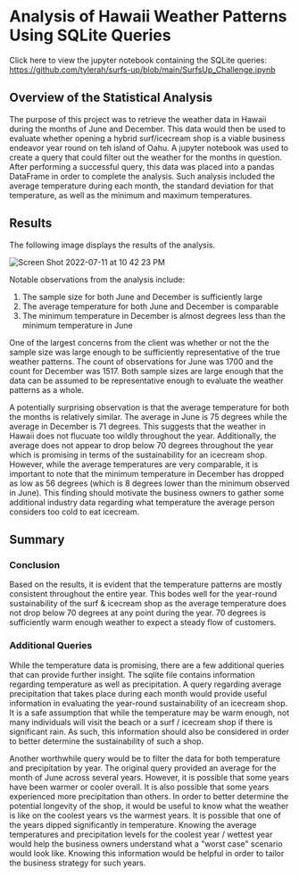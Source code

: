 # Analysis of Hawaii Weather Patterns Using SQLite Queries
Click here to view the jupyter notebook containing the SQLite queries: https://github.com/tylerah/surfs-up/blob/main/SurfsUp_Challenge.ipynb

## Overview of the Statistical Analysis
The purpose of this project was to retrieve the weather data in Hawaii during the months of June and December. This data would then be used to evaluate whether opening a hybrid surf/icecream shop is a viable business endeavor year round on teh island of Oahu. A jupyter notebook was used to create a query that could filter out the weather for the months in question. After performing a successful query, this data was placed into a pandas DataFrame in order to complete the analysis. Such analysis included the average temperature during each month, the standard deviation for that temperature, as well as the minimum and maximum temperatures. 


## Results
The following image displays the results of the analysis. 

![Screen Shot 2022-07-11 at 10 42 23 PM](https://user-images.githubusercontent.com/104606662/178410166-5e74fd11-56bb-4cd6-bdc7-c538582d724b.png)

Notable observations from the analysis include:
  1. The sample size for both June and December is sufficiently large
  2. The average temperature for both June and December is comparable
  3. The minimum temperature in December is almost degrees less than the minimum temperature in June
  
One of the largest concerns from the client was whether or not the the sample size was large enough to be sufficiently representative of the true weather patterns. The count of observations for June was 1700 and the count for December was 1517. Both sample sizes are large enough that the data can be assumed to be representative enough to evaluate the weather patterns as a whole. 

A potentially surprising observation is that the average temperature for both the months is relatively similar. The average in June is 75 degrees while the average in December is 71 degrees. This suggests that the weather in Hawaii does not flucuate too wildly throughout the year. Additionally, the average does not appear to drop below 70 degrees throughout the year which is promising in terms of the sustainability for an icecream shop. However, while the average temperatures are very comparable, it is important to note that the minimum temperature in December has dropped as low as 56 degrees (which is 8 degrees lower than the minimum observed in June). This finding should motivate the business owners to gather some additional industry data regarding what temperature the average person considers too cold to eat icecream. 

## Summary
### Conclusion
Based on the results, it is evident that the temperature patterns are mostly consistent throughout the entire year. This bodes well for the year-round sustainability of the surf & icecream shop as the average temperature does not drop below 70 degrees at any point during the year. 70 degrees is sufficiently warm enough weather to expect a steady flow of customers. 

### Additional Queries
While the temperature data is promising, there are a few additional queries that can provide further insight. The sqlite file contains information regarding temperature as well as precipitation. A query regarding average precipitation that takes place during each month would provide useful information in evaluating the year-round sustainability of an icecream shop. It is a safe assumption that while the temperature may be warm enough, not many individuals will visit the beach or a surf / icecream shop if there is significant rain. As such, this information should also be considered in order to better determine the sustainability of such a shop. 

Another worthwhile query would be to filter the data for both temperature and precipitation by year. The original query provided an average for the month of June across several years. However, it is possible that some years have been warmer or cooler overall. It is also possible that some years experienced more precipitation than others. In order to better determine the potential longevity of the shop, it would be useful to know what the weather is like on the coolest years vs the warmest years. It is possible that one of the years dipped significantly in temperature. Knowing the average temperatures and precipitation levels for the coolest year / wettest year would help the business owners understand what a "worst case" scenario would look like. Knowing this information would be helpful in order to tailor the business strategy for such years. 
